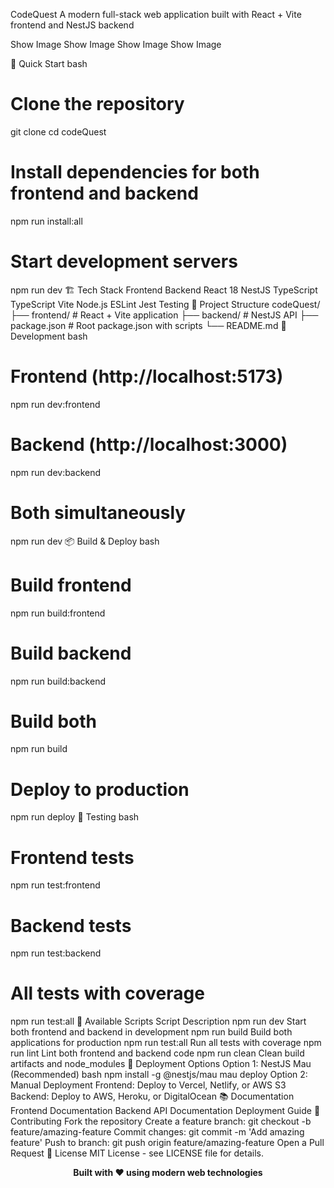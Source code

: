 CodeQuest
A modern full-stack web application built with React + Vite frontend and NestJS backend

Show Image
Show Image
Show Image
Show Image

🚀 Quick Start
bash
# Clone the repository
git clone <your-repo-url>
cd codeQuest

# Install dependencies for both frontend and backend
npm run install:all

# Start development servers
npm run dev
🏗️ Tech Stack
Frontend	Backend
React 18	NestJS
TypeScript	TypeScript
Vite	Node.js
ESLint	Jest Testing
📁 Project Structure
codeQuest/
├── frontend/          # React + Vite application
├── backend/           # NestJS API
├── package.json       # Root package.json with scripts
└── README.md
🔧 Development
bash
# Frontend (http://localhost:5173)
npm run dev:frontend

# Backend (http://localhost:3000)
npm run dev:backend

# Both simultaneously
npm run dev
📦 Build & Deploy
bash
# Build frontend
npm run build:frontend

# Build backend
npm run build:backend

# Build both
npm run build

# Deploy to production
npm run deploy
🧪 Testing
bash
# Frontend tests
npm run test:frontend

# Backend tests
npm run test:backend

# All tests with coverage
npm run test:all
📜 Available Scripts
Script	Description
npm run dev	Start both frontend and backend in development
npm run build	Build both applications for production
npm run test:all	Run all tests with coverage
npm run lint	Lint both frontend and backend code
npm run clean	Clean build artifacts and node_modules
🚀 Deployment Options
Option 1: NestJS Mau (Recommended)
bash
npm install -g @nestjs/mau
mau deploy
Option 2: Manual Deployment
Frontend: Deploy to Vercel, Netlify, or AWS S3
Backend: Deploy to AWS, Heroku, or DigitalOcean
📚 Documentation
Frontend Documentation
Backend API Documentation
Deployment Guide
🤝 Contributing
Fork the repository
Create a feature branch: git checkout -b feature/amazing-feature
Commit changes: git commit -m 'Add amazing feature'
Push to branch: git push origin feature/amazing-feature
Open a Pull Request
📄 License
MIT License - see LICENSE file for details.

<div align="center"> <strong>Built with ❤️ using modern web technologies</strong> </div>
